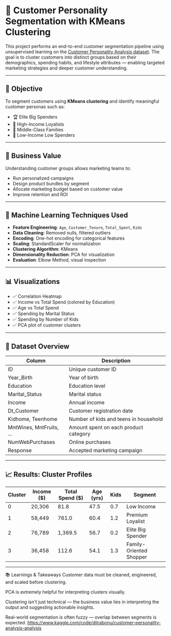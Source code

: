 
# 🧠 Customer Personality Segmentation with KMeans Clustering

This project performs an end-to-end customer segmentation pipeline using unsupervised learning on the [Customer Personality Analysis dataset](https://www.kaggle.com/datasets/imakash3011/customer-personality-analysis). The goal is to cluster customers into distinct groups based on their demographics, spending habits, and lifestyle attributes — enabling targeted marketing strategies and deeper customer understanding.

---

## 📌 Objective

To segment customers using **KMeans clustering** and identify meaningful customer personas such as:
- 🏆 Elite Big Spenders
- 💼 High-Income Loyalists
- 🛒 Middle-Class Families
- 🧺 Low-Income Low Spenders

---

## 💼 Business Value

Understanding customer groups allows marketing teams to:
- Run personalized campaigns
- Design product bundles by segment
- Allocate marketing budget based on customer value
- Improve retention and ROI

---

## 🧪 Machine Learning Techniques Used

- **Feature Engineering**: `Age`, `Customer_Tenure`, `Total_Spent`, `Kids`
- **Data Cleaning**: Removed nulls, filtered outliers
- **Encoding**: One-hot encoding for categorical features
- **Scaling**: StandardScaler for normalization
- **Clustering Algorithm**: KMeans
- **Dimensionality Reduction**: PCA for visualization
- **Evaluation**: Elbow Method, visual inspection

---

## 📊 Visualizations

- ✅ Correlation Heatmap
- ✅ Income vs Total Spend (colored by Education)
- ✅ Age vs Total Spend
- ✅ Spending by Marital Status
- ✅ Spending by Number of Kids
- ✅ PCA plot of customer clusters

---

## 📁 Dataset Overview

| Column | Description |
|--------|-------------|
| ID | Unique customer ID |
| Year_Birth | Year of birth |
| Education | Education level |
| Marital_Status | Marital status |
| Income | Annual income |
| Dt_Customer | Customer registration date |
| Kidhome, Teenhome | Number of kids and teens in household |
| MntWines, MntFruits, ... | Amount spent on each product category |
| NumWebPurchases | Online purchases |
| Response | Accepted marketing campaign |

---

## 📈 Results: Cluster Profiles

| Cluster | Income ($) | Total Spend ($) | Age (yrs) | Kids | Segment |
|---------|------------|------------------|-----------|------|---------|
| 0 | 20,306 | 81.8 | 47.5 | 0.7 | Low Income |
| 1 | 58,449 | 761.0 | 60.4 | 1.2 | Premium Loyalist |
| 2 | 76,789 | 1,369.5 | 56.7 | 0.2 | Elite Big Spender |
| 3 | 36,458 | 112.6 | 54.1 | 1.3 | Family-Oriented Shopper |

---

📚 Learnings & Takeaways
Customer data must be cleaned, engineered, and scaled before clustering.

PCA is extremely helpful for interpreting clusters visually.

Clustering isn't just technical — the business value lies in interpreting the output and suggesting actionable insights.

Real-world segmentation is often fuzzy — overlap between segments is expected.
https://www.kaggle.com/code/dilrabonu/customer-personality-analysis-analysis
